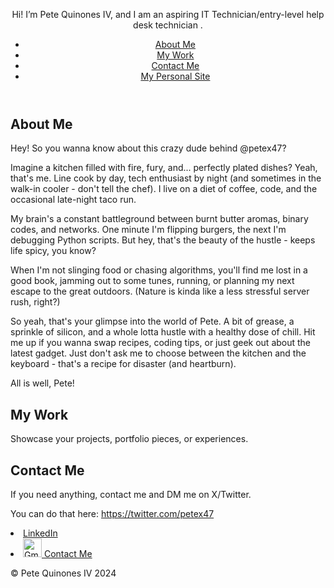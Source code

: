 <html lang="en">
<head>
  <meta charset="UTF-8">
  <meta name="viewport" content="width=device-width, initial-scale=1.0">
  <link rel="stylesheet" href="style.css">
</head>
<body>
  <header>
    <p>Hi! I’m Pete Quinones IV, and I am an aspiring IT Technician/entry-level help desk technician .</p>
    <nav>
      <ul>
        <li><a href="#about">About Me</a></li>
        <li><a href="#work">My Work</a></li>
        <li><a href="#contact">Contact Me</a></li>
        <li><a href="https://petex47.com/Home">My Personal Site</a></li>
      </ul>
    </nav>
  </header>

  <main>
    <section id="about">
      <h2>About Me</h2>
      <p>Hey! So you wanna know about this crazy dude behind @petex47? 

Imagine a kitchen filled with fire, fury, and... perfectly plated dishes? Yeah, that's me. Line cook by day, tech enthusiast by night (and sometimes in the walk-in cooler - don't tell the chef). I live on a diet of coffee, code, and the occasional late-night taco run.

My brain's a constant battleground between burnt butter aromas, binary codes, and networks. One minute I'm flipping burgers, the next I'm debugging Python scripts. But hey, that's the beauty of the hustle - keeps life spicy, you know?

When I'm not slinging food or chasing algorithms, you'll find me lost in a good book, jamming out to some tunes, running, or planning my next escape to the great outdoors. (Nature is kinda like a less stressful server rush, right?)

So yeah, that's your glimpse into the world of Pete. A bit of grease, a sprinkle of silicon, and a whole lotta hustle with a healthy dose of chill. Hit me up if you wanna swap recipes, coding tips, or just geek out about the latest gadget. Just don't ask me to choose between the kitchen and the keyboard - that's a recipe for disaster (and heartburn).

All is well,
Pete!</p>
    </section>
    <section id="work">
      <h2>My Work</h2>
      <p>Showcase your projects, portfolio pieces, or experiences.</p>
    </section>
    <section id="contact">
      <h2>Contact Me</h2>
<p>
If you need anything, contact me and DM me on X/Twitter.

You can do that here: https://twitter.com/petex47
 <li><a href="https://www.linkedin.com/in/petequinonesiv/">LinkedIn</a></li>
    <li><a href="mailto:petexsa@gmail.com">
  <img src="https://cdn-icons-png.flaticon.com/512/281/281769.png" alt="Gmail" style="width:30px;height:30px;">
  Contact Me
</a></li>
 </p>
    </section>
  </main>

  <footer>
    <p>&copy; Pete Quinones IV 2024</p>
  </footer>

</body>
</html>
